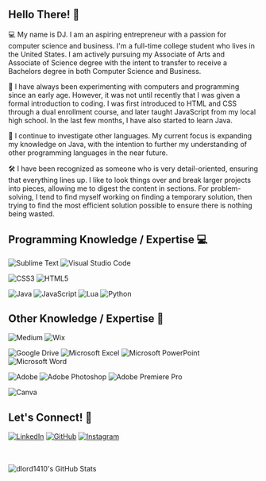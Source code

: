 ## Hello There! 👋

💻 My name is DJ. I am an aspiring entrepreneur with a passion for computer science and business. I'm a full-time college student who lives in the United States. I am actively pursuing my Associate of Arts and Associate of Science degree with the intent to transfer to receive a Bachelors degree in both Computer Science and Business.

🧠 I have always been experimenting with computers and programming since an early age. However, it was not until recently that I was given a formal introduction to coding. I was first introduced to HTML and CSS through a dual enrollment course, and later taught JavaScript from my local high school. In the last few months, I have also started to learn Java.

🌱 I continue to investigate other languages. My current focus is expanding my knowledge on Java, with the intention to further my understanding of other programming languages in the near future.

🛠️ I have been recognized as someone who is very detail-oriented, ensuring that everything lines up. I like to look things over and break larger projects into pieces, allowing me to digest the content in sections. For problem-solving, I tend to find myself working on finding a temporary solution, then trying to find the most efficient solution possible to ensure there is nothing being wasted.

<!-- ## Featured Publications 📰


## Featured Projects 📂-->


## Programming Knowledge / Expertise 💻
![Sublime Text](https://img.shields.io/badge/sublime_text-%23575757.svg?style=for-the-badge&logo=sublime-text&logoColor=important) ![Visual Studio Code](https://img.shields.io/badge/Visual%20Studio%20Code-0078d7.svg?style=for-the-badge&logo=visual-studio-code&logoColor=white)

![CSS3](https://img.shields.io/badge/css3-%231572B6.svg?style=for-the-badge&logo=css3&logoColor=white) ![HTML5](https://img.shields.io/badge/html5-%23E34F26.svg?style=for-the-badge&logo=html5&logoColor=white)

![Java](https://img.shields.io/badge/java-%23ED8B00.svg?style=for-the-badge&logo=openjdk&logoColor=white) ![JavaScript](https://img.shields.io/badge/javascript-%23323330.svg?style=for-the-badge&logo=javascript&logoColor=%23F7DF1E) ![Lua](https://img.shields.io/badge/lua-%232C2D72.svg?style=for-the-badge&logo=lua&logoColor=white) ![Python](https://img.shields.io/badge/python-3670A0?style=for-the-badge&logo=python&logoColor=ffdd54)


## Other Knowledge / Expertise 🔖
  ![Medium](https://img.shields.io/badge/Medium-12100E?style=for-the-badge&logo=medium&logoColor=white) ![Wix](https://img.shields.io/badge/wix-000?style=for-the-badge&logo=wix&logoColor=white)

  ![Google Drive](https://img.shields.io/badge/Google%20Drive-4285F4?style=for-the-badge&logo=googledrive&logoColor=white) ![Microsoft Excel](https://img.shields.io/badge/Microsoft_Excel-217346?style=for-the-badge&logo=microsoft-excel&logoColor=white) ![Microsoft PowerPoint](https://img.shields.io/badge/Microsoft_PowerPoint-B7472A?style=for-the-badge&logo=microsoft-powerpoint&logoColor=white) ![Microsoft Word](https://img.shields.io/badge/Microsoft_Word-2B579A?style=for-the-badge&logo=microsoft-word&logoColor=white)
  
  ![Adobe](https://img.shields.io/badge/adobe-%23FF0000.svg?style=for-the-badge&logo=adobe&logoColor=white) ![Adobe Photoshop](https://img.shields.io/badge/adobe%20photoshop-%2331A8FF.svg?style=for-the-badge&logo=adobe%20photoshop&logoColor=white) ![Adobe Premiere Pro](https://img.shields.io/badge/Adobe%20Premiere%20Pro-9999FF.svg?style=for-the-badge&logo=Adobe%20Premiere%20Pro&logoColor=white)
  
  ![Canva](https://img.shields.io/badge/Canva-%2300C4CC.svg?style=for-the-badge&logo=Canva&logoColor=white)


## Let's Connect! 📡
[![LinkedIn](https://img.shields.io/badge/linkedin-%230077B5.svg?style=for-the-badge&logo=linkedin&logoColor=white)](https://www.linkedin.com/in/davidlordjr/) [![GitHub](https://img.shields.io/badge/github-%23121011.svg?style=for-the-badge&logo=github&logoColor=white)](https://github.com/dlord1410) [![Instagram](https://img.shields.io/badge/Instagram-%23E4405F.svg?style=for-the-badge&logo=Instagram&logoColor=white)](https://www.instagram.com/dlord1410/)

<br></br>
![dlord1410's GitHub Stats](https://github-readme-stats.vercel.app/api?username=dlord1410&show_icons=true&theme=transparent&hide=stars&hide_rank=true&include_all_commits=true)
